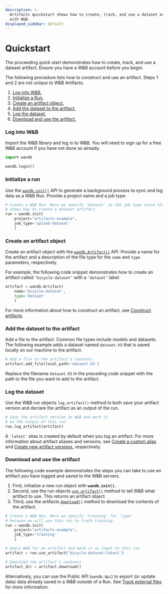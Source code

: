 ```yaml
---
description: >-
  Artifacts quickstart shows how to create, track, and use a dataset artifact
  with W&B.
displayed_sidebar: default
---
```


# Quickstart

<head>
  <title>Artifacts Quickstart</title>
</head>


The proceeding quick start demonstrates how to create, track, and use a dataset artifact. Ensure you have a W&B account before you begin.

The following procedure lists how to construct and use an artifact. Steps 1 and 2 are not unique to W&B Artifacts.

1. [Log into W&B.](#log-into-weights--biasess)
2. [Initialize a Run.](#initialize-a-run)
3. [Create an artifact object.](#create-an-artifact-object)
4. [Add the dataset to the artifact.](#add-the-dataset-to-the-artifact)
5. [Log the dataset.](#log-the-dataset)
6. [Download and use the artifact.](#download-and-use-the-artifact)

### Log into W&B

Import the W&B library and log in to W&B. You will need to sign up for a free W&B account if you have not done so already.

```python
import wandb

wandb.login()
```

### Initialize a run

Use the [`wandb.init()`](../../ref/python/init.md) API to generate a background process to sync and log data as a W&B Run. Provide a project name and a job type:

```python
# Create a W&B Run. Here we specify 'dataset' as the job type since this example
# shows how to create a dataset artifact.
run = wandb.init(
    project="artifacts-example", 
    job_type='upload-dataset'
    )
```

### Create an artifact object

Create an artifact object with the [`wandb.Artifact()`](../../ref/python/artifact.md) API. Provide a name for the artifact and a description of the file type for the `name` and `type` parameters, respectively.

For example, the following code snippet demonstrates how to create an artifact called `‘bicycle-dataset’` with a `‘dataset’` label:

```python
artifact = wandb.Artifact(
    name='bicycle-dataset', 
    type='dataset'
    )    
```

For more information about how to construct an artifact, see [Construct artifacts](./construct-an-artifact.md).

### Add the dataset to the artifact

Add a file to the artifact. Common file types include models and datasets. The following example adds a dataset named `dataset.h5` that is saved locally on our machine to the artifact:

```python
# Add a file to the artifact's contents
artifact.add_file(local_path='dataset.h5')
```

Replace the filename `dataset.h5` in the preceding code snippet with the path to the file you want to add to the artifact.

### Log the dataset

Use the W&B run objects `log_artifact()` method to both save your artifact version and declare the artifact as an output of the run.

```python
# Save the artifact version to W&B and mark it 
# as the output of this run
run.log_artifact(artifact)
```

A `'latest'` alias is created by default when you log an artifact. For more information about artifact aliases and versions, see [Create a custom alias](./create-a-custom-alias.md) and [Create new artifact versions](./create-a-new-artifact-version.md), respectively.

### Download and use the artifact

The following code example demonstrates the steps you can take to use an artifact you have logged and saved to the W&B servers.

1. First, initialize a new run object with **`wandb.init()`.**
2. Second, use the run objects [`use_artifact()`](../../ref/python/run.md#use_artifact) method to tell W&B what artifact to use. This returns an artifact object.
3. Third, use the artifacts [`download()`](../../ref/python/artifact.md#download) method to download the contents of the artifact.

```python
# Create a W&B Run. Here we specify 'training' for 'type' 
# because we will use this run to track training.
run = wandb.init(
    project="artifacts-example", 
    job_type='training'
    )

# Query W&B for an artifact and mark it as input to this run
artifact = run.use_artifact('bicycle-dataset:latest')

# Download the artifact's contents
artifact_dir = artifact.download()
```

Alternatively, you can use the Public API (`wandb.Api`) to export (or update data) data already saved in a W&B outside of a Run. See [Track external files](./track-external-files.md) for more information.

